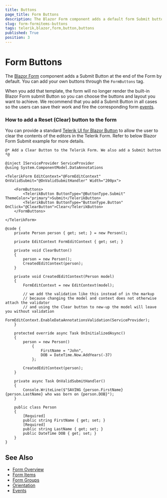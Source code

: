 ```yaml
---
title: Buttons
page_title: Form Buttons
description: The Blazor Form component adds a default form Submit button. See how to add buttons using the FormButtons tag.
slug: form-formitems-buttons
tags: telerik,blazor,form,button,buttons
published: True
position: 3
---
```


# Form Buttons

The [Blazor Form](https://demos.telerik.com/blazor-ui/form/overview) component adds a Submit Button at the end of the Form by default. You can add your own buttons through the `FormButtons` tag.

When you add that template, the form will no longer render the built-in Blazor Form submit Button so you can choose the buttons and layout you want to achieve. We recommend that you add a Submit Button in all cases so the users can save their work and fire the corresponding form [events](slug:form-events).

### How to add a Reset (Clear) button to the form

You can provide a standard [Telerik UI for Blazor Button](slug:components/button/overview) to allow the user to clear the contents of the editors in the Telerik Form. Refer to below Blazor Form Submit example for more details.

````RAZOR
@* Add a Clear Button to the Telerik Form. We also add a Submit button *@

@inject IServiceProvider ServiceProvider
@using System.ComponentModel.DataAnnotations

<TelerikForm EditContext="@FormEditContext" OnValidSubmit="@OnValidSubmitHandler" Width="200px">

    <FormButtons>
        <TelerikButton ButtonType="@ButtonType.Submit" ThemeColor="primary">Submit</TelerikButton>
        <TelerikButton ButtonType="ButtonType.Button" OnClick="@ClearButton">Clear</TelerikButton>
    </FormButtons>

</TelerikForm>

@code {
    private Person person { get; set; } = new Person();

    private EditContext FormEditContext { get; set; }

    private void ClearButton()
    {
        person = new Person();
        CreatedEditContext(person);
    }

    private void CreatedEditContext(Person model)
    {
        FormEditContext = new EditContext(model);

        // we add the validation like this instead of in the markup
        // because changing the model and context does not otherwise attach the validator
        // and using the Clear button to new-up the model will leave you without validation
        FormEditContext.EnableDataAnnotationsValidation(ServiceProvider);
    }

    protected override async Task OnInitializedAsync()
    {
        person = new Person()
            {
                FirstName = "John",
                DOB = DateTime.Now.AddYears(-37)
            };

        CreatedEditContext(person);
    }

    private async Task OnValidSubmitHandler()
    {
        Console.WriteLine($"SAVING {person.FirstName} {person.LastName} who was born on {person.DOB}");
    }

    public class Person
    {
        [Required]
        public string FirstName { get; set; }
        [Required]
        public string LastName { get; set; }
        public DateTime DOB { get; set; }
    }
}
````

## See Also

  * [Form Overview](slug:form-overview)
  * [Form Items](slug:form-formitems)
  * [Form Groups](slug:form-formgroups)
  * [Orientation](slug:form-orientation)
  * [Events](slug:form-events)
   
